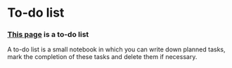 # To-do list

### [This page] is a to-do list

A to-do list is a small notebook in which you can write down planned tasks, mark the completion of these tasks and delete them if necessary.

















[This page]: <https://1288812.github.io/Homepage6/>
